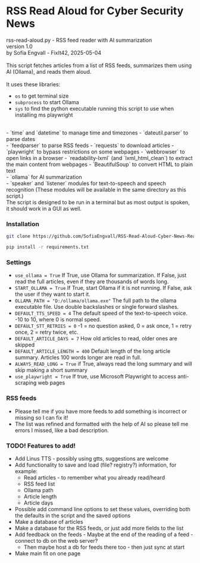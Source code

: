 # RSS Read Aloud for Cyber Security News


rss-read-aloud.py - RSS feed reader with AI summarization<br/>
version 1.0<br/>
by Sofia Engvall - FixIt42, 2025-05-04<br/>
<br/>
This script fetches articles from a list of RSS feeds, summarizes them using AI (Ollama), and reads them aloud.<br/>
<br/>
It uses these libraries:
<br/>
- `os` to get terminal size
- `subprocess` to start Ollama
- `sys` to find the python executable running this script to use when installing ms playwright
<br/>
- `time` and `datetime` to manage time and timezones
- `dateutil.parser` to parse dates
<br/>
- `feedparser` to parse RSS feeds
- `requests` to download articles
- `playwright` to bypass restrictions on some webpages
- `webbrowser` to open links in a browser
- `readability-lxml` (and `lxml_html_clean`) to extract the main content from webpages
- `BeautifulSoup` to convert HTML to plain text
<br/>
- `ollama` for AI summarization
<br/>
- `speaker` and `listener` modules for text-to-speech and speech recognition
  (These modules will be available in the same directory as this script.)
<br/>
The script is designed to be run in a terminal but as most output is spoken, it should work in a GUI as well.


### Installation

```sh
git clone https://github.com/SofiaEngvall/RSS-Read-Aloud-Cyber-News-Reader.git
```

```sh
pip install -r requirements.txt
```


### Settings
- `use_ollama = True` If True, use Ollama for summarization. If False, just read the full articles, even if they are thousands of words long.
- `START_OLLAMA = True` If True, start Ollama if it is not running. If False, ask the user if they want to start it.
- `OLLAMA_PATH = "D:/ollama/ollama.exe"` The full path to the ollama executable file. Use double backslashes or single forward slashes.
- `DEFAULT_TTS_SPEED = 4` The default speed of the text-to-speech voice. -10 to 10, where 0 is normal speed.
- `DEFAULT_STT_RETRIES = 0`  -1 = no question asked, 0 = ask once, 1 = retry once, 2 = retry twice, etc.
- `DEFAULT_ARTICLE_DAYS = 7` How old articles to read, older ones are skipped
- `DEFAULT_ARTICLE_LENGTH = 400` Default length of the long article summary. Articles 100 words longer are read in full.
- `ALWAYS_READ_LONG = True`  if True, always read the long summary and will skip making a short summary
- `use_playwright = True` If true, use Microsoft Playwright to access anti-scraping web pages


### RSS feeds
- Please tell me if you have more feeds to add something is incorrect or missing so I can fix it!
- The list was refined and formatted with the help of AI so please tell me errors I missed, like a bad description.


### TODO! Features to add!
- Add Linus TTS - possibly using gtts, suggestions are welcome
- Add functionality to save and load (file? registry?) information, for example:
  - Read articles - to remember what you already read/heard
  - RSS feed list
  - Ollama path
  - Article length
  - Article days
- Possible add command line options to set these values, overriding both the defaults in the script and the saved options
- Make a database of articles
- Make a database for the RSS feeds, or just add more fields to the list
- Add feedback on the feeds - Maybe at the end of the reading of a feed - connect to db on the web server?
  - Then maybe host a db for feeds there too - then just sync at start
- Make main fit on one page
